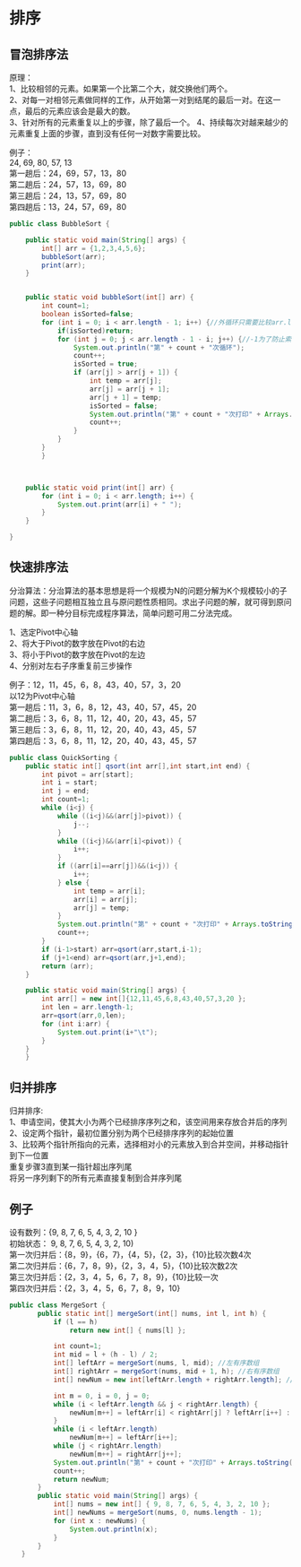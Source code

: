 # 排序

## 冒泡排序法

原理：  
1、比较相邻的元素。如果第一个比第二个大，就交换他们两个。  
2、对每一对相邻元素做同样的工作，从开始第一对到结尾的最后一对。在这一点，最后的元素应该会是最大的数。  
3、针对所有的元素重复以上的步骤，除了最后一个。
4、持续每次对越来越少的元素重复上面的步骤，直到没有任何一对数字需要比较。

例子：  
24, 69, 80, 57, 13  
第一趟后：24，69，57，13，80  
第二趟后：24，57，13，69，80  
第三趟后：24，13，57，69，80  
第四趟后：13，24，57，69，80

```java
public class BubbleSort {

    public static void main(String[] args) {
        int[] arr = {1,2,3,4,5,6};
        bubbleSort(arr);
        print(arr);
    }


    public static void bubbleSort(int[] arr) {
        int count=1;
        boolean isSorted=false;
        for (int i = 0; i < arr.length - 1; i++) {//外循环只需要比较arr.length-1次就可以了
            if(isSorted)return;
            for (int j = 0; j < arr.length - 1 - i; j++) {//-1为了防止索引越界,-i为了提高效率
                System.out.println("第" + count + "次循环");
                count++;
                isSorted = true;
                if (arr[j] > arr[j + 1]) {
                    int temp = arr[j];
                    arr[j] = arr[j + 1];
                    arr[j + 1] = temp;
                    isSorted = false;
                    System.out.println("第" + count + "次打印" + Arrays.toString(arr));
                    count++;
                }
            }
        }
        }



    public static void print(int[] arr) {
        for (int i = 0; i < arr.length; i++) {
            System.out.print(arr[i] + " ");
        }
    }

}
```

## 快速排序法

分治算法：分治算法的基本思想是将一个规模为N的问题分解为K个规模较小的子问题，这些子问题相互独立且与原问题性质相同。求出子问题的解，就可得到原问题的解。即一种分目标完成程序算法，简单问题可用二分法完成。

1、选定Pivot中心轴  
2、将大于Pivot的数字放在Pivot的右边  
3、将小于Pivot的数字放在Pivot的左边  
4、分别对左右子序重复前三步操作  
  
例子：12，11，45，6，8，43，40，57，3，20  
以12为Pivot中心轴  
第一趟后：11，3，6，8，12，43，40，57，45，20  
第二趟后：3，6，8，11，12，40，20，43，45，57  
第三趟后：3，6，8，11，12，20，40，43，45，57  
第四趟后：3，6，8，11，12，20，40，43，45，57  

```java
public class QuickSorting {
    public static int[] qsort(int arr[],int start,int end) {
        int pivot = arr[start];
        int i = start;
        int j = end;
        int count=1;
        while (i<j) {
            while ((i<j)&&(arr[j]>pivot)) {
                j--;
            }
            while ((i<j)&&(arr[i]<pivot)) {
                i++;
            }
            if ((arr[i]==arr[j])&&(i<j)) {
                i++;
            } else {
                int temp = arr[i];
                arr[i] = arr[j];
                arr[j] = temp;
            }
            System.out.println("第" + count + "次打印" + Arrays.toString(arr));
            count++;
        }
        if (i-1>start) arr=qsort(arr,start,i-1);
        if (j+1<end) arr=qsort(arr,j+1,end);
        return (arr);
    }

    public static void main(String[] args) {
        int arr[] = new int[]{12,11,45,6,8,43,40,57,3,20 };
        int len = arr.length-1;
        arr=qsort(arr,0,len);
        for (int i:arr) {
            System.out.print(i+"\t");
        }
    }
    }
```

## 归并排序

归并排序:  
1、申请空间，使其大小为两个已经排序序列之和，该空间用来存放合并后的序列  
2、设定两个指针，最初位置分别为两个已经排序序列的起始位置  
3、比较两个指针所指向的元素，选择相对小的元素放入到合并空间，并移动指针到下一位置  
重复步骤3直到某一指针超出序列尾  
将另一序列剩下的所有元素直接复制到合并序列尾

## 例子

 设有数列：{9, 8, 7, 6, 5, 4, 3, 2, 10 }  
 初始状态： 9, 8, 7, 6, 5, 4, 3, 2, 10)  
 第一次归并后：{8，9}，{6，7}，{4，5}，{2，3}，{10}比较次数4次  
 第二次归并后：{6，7，8，9}，{2，3，4，5}，{10}比较次数2次  
 第三次归并后：{2，3，4，5，6，7，8，9}，{10}比较一次  
 第四次归并后：{2，3，4，5，6，7，8，9，10}

 ```java
 public class MergeSort {
        public static int[] mergeSort(int[] nums, int l, int h) {
            if (l == h)
                return new int[] { nums[l] };

            int count=1;
            int mid = l + (h - l) / 2;
            int[] leftArr = mergeSort(nums, l, mid); //左有序数组
            int[] rightArr = mergeSort(nums, mid + 1, h); //右有序数组
            int[] newNum = new int[leftArr.length + rightArr.length]; //新有序数组

            int m = 0, i = 0, j = 0;
            while (i < leftArr.length && j < rightArr.length) {
                newNum[m++] = leftArr[i] < rightArr[j] ? leftArr[i++] : rightArr[j++];
            }
            while (i < leftArr.length)
                newNum[m++] = leftArr[i++];
            while (j < rightArr.length)
                newNum[m++] = rightArr[j++];
            System.out.println("第" + count + "次打印" + Arrays.toString(newNum));
            count++;
            return newNum;
        }
        public static void main(String[] args) {
            int[] nums = new int[] { 9, 8, 7, 6, 5, 4, 3, 2, 10 };
            int[] newNums = mergeSort(nums, 0, nums.length - 1);
            for (int x : newNums) {
                System.out.println(x);
            }
        }
    }
```

